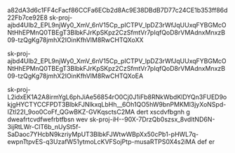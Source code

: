 a82dA3d6c1FF4cFacf86CCFa6ECb2d8Ac9E38DBdB7D77c24CE1b353ff86d22Fb7ce92E8
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

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

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
dert
xscdvfbgnh g
dweafrtcvdfwefrbtfbsn
wev
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
def
er

